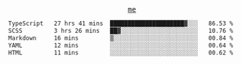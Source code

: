 <p align="center">
  <samp>
    <a href="https://yiwwhl.com">me</a>
  </samp>
</p>

<!--START_SECTION:waka-->

```txt
TypeScript   27 hrs 41 mins  █████████████████████▓░░░   86.53 %
SCSS         3 hrs 26 mins   ██▓░░░░░░░░░░░░░░░░░░░░░░   10.76 %
Markdown     16 mins         ▒░░░░░░░░░░░░░░░░░░░░░░░░   00.84 %
YAML         12 mins         ░░░░░░░░░░░░░░░░░░░░░░░░░   00.64 %
HTML         11 mins         ░░░░░░░░░░░░░░░░░░░░░░░░░   00.62 %
```

<!--END_SECTION:waka-->